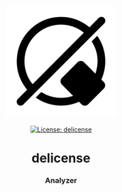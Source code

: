 <p align="center">
    <img src="https://raw.githubusercontent.com/ly3xqhl8g9/delicense/master/about/identity/delicense-logo.png" height="250px">
    <br />
    <br />
    <a target="_blank" href="https://github.com/ly3xqhl8g9/delicense/blob/master/LICENSE">
        <img src="https://img.shields.io/badge/license-delicense-blue.svg?colorB=1380C3&style=for-the-badge" alt="License: delicense">
    </a>
</p>



<h1 align="center">
    delicense
</h1>


<h3 align="center">
    Analyzer
</h3>
